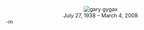 <center><img src="http://upload.wikimedia.org/wikipedia/commons/thumb/7/7f/Gary_Gygax_Gen_Con_2007.JPG/450px-Gary_Gygax_Gen_Con_2007.JPG" alt="gary gygax" /><br/>
July 27, 1938 – March 4, 2008<br/>
</center>
-m